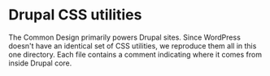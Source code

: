 # Drupal CSS utilities

The Common Design primarily powers Drupal sites. Since WordPress doesn't have an identical set of CSS utilities, we reproduce them all in this one directory. Each file contains a comment indicating where it comes from inside Drupal core.
